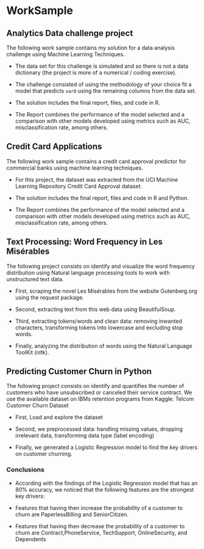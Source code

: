 # WorkSample

## Analytics Data challenge project


The following work sample contains my solution for a data analysis challenge using Machine Learning Techniques.

* The data set for this challenge is simulated and so there is not a data dictionary (the project is more of a numerical / coding exercise).

* The challenge consisted of using the methodology of your choice fit a model that predicts `var0` using the remaining columns from the data set.

* The solution includes the final report, files, and code in R.

* The Report combines the performance of the model selected and a comparison with other models developed using metrics such as AUC, misclassification rate, among others.


## Credit Card Applications


The following work sample contains a credit card approval predictor for commercial banks using machine learning techniques.  

* For this project, the dataset was extracted from the UCI Machine Learning Repository Credit Card Approval dataset.

* The solution includes the final report, files and code in R and Python.

* The Report combines the performance of the model selected and a comparison with other models developed using metrics such as AUC, misclassification rate, among others.



## Text Processing: Word Frequency in Les Misérables

The following project consists on identify and visualize the word frequency distribution using Natural language processing tools to work with unstructured text data.

* First, scraping the novel Les Misérables from the website Gutenberg.org using the request package.

* Second, extracting text from this web data using BeautifulSoup.

* Third, extracting tokens/words and clean data: removing inwanted characters, transforming tokens into lowercase and excluding stop words.

* Finally, analyzing the distribution of words using the Natural Language ToolKit (nltk).


## Predicting Customer Churn in Python

The following project consists on identify and quantifies the number of customers who have unsubscribed or canceled their service contract.
We use the available dataset on IBMs retention programs from Kaggle: Telcom Customer Churn Dataset

* First, Load and explore the dataset

* Second, we preprocessed data: handling missing values, dropping irrelevant data, transforming data type (label encoding)

* Finally, we generated a Logistic Regression model to find the key drivers on customer churning.


### Conclusions
* According with the findings of the Logistic Regression model that has an 80% accuracy, we noticed that the following features are the strongest key drivers:

- Features that having then increase the probability of a customer to churn are PaperlessBilling and SeniorCitizen.

- Features that having then decrease the probability of a customer to churn are Contract,PhoneService, TechSupport, OnlineSecurity, and Dependents 
